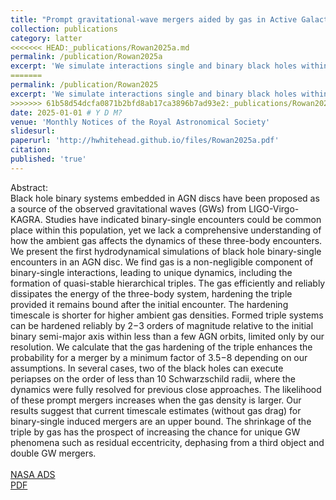 ```yaml
---
title: "Prompt gravitational-wave mergers aided by gas in Active Galactic Nuclei: The hydrodynamics of binary-single black hole scatterings"
collection: publications
category: latter
<<<<<<< HEAD:_publications/Rowan2025a.md
permalink: /publication/Rowan2025a
excerpt: 'We simulate interactions single and binary black holes within AGN discs using 2D hydrodynamic simulations, probing the dependence of merger probability on the precense of gas.'
=======
permalink: /publication/Rowan2025
excerpt: 'We simulate interactions single and binary black holes within AGN discs using 2D hydrodynamic simulations, probing the dependence of merger probability on the precense of gas. We find the inclusion of gas significantly increases the probability of merger.'
>>>>>>> 61b58d54dcfa0871b2bfd8ab17ca3896b7ad93e2:_publications/Rowan2025.md
date: 2025-01-01 # Y D M?
venue: 'Monthly Notices of the Royal Astronomical Society'
slidesurl: 
paperurl: 'http://hwhitehead.github.io/files/Rowan2025a.pdf'
citation: 
published: 'true'
---
```


Abstract:\
Black hole binary systems embedded in AGN discs have been proposed as a source of the observed gravitational waves (GWs) from LIGO-Virgo-KAGRA. Studies have indicated binary-single encounters could be common place within this population, yet we lack a comprehensive understanding of how the ambient gas affects the dynamics of these three-body encounters. We present the first hydrodynamical simulations of black hole binary-single encounters in an AGN disc. We find gas is a non-negligible component of binary-single interactions, leading to unique dynamics, including the formation of quasi-stable hierarchical triples. The gas efficiently and reliably dissipates the energy of the three-body system, hardening the triple provided it remains bound after the initial encounter. The hardening timescale is shorter for higher ambient gas densities. Formed triple systems can be hardened reliably by  2−3 orders of magnitude relative to the initial binary semi-major axis within less than a few AGN orbits, limited only by our resolution. We calculate that the gas hardening of the triple enhances the probability for a merger by a minimum factor of  3.5−8 depending on our assumptions. In several cases, two of the black holes can execute periapses on the order of less than 10 Schwarzschild radii, where the dynamics were fully resolved for previous close approaches. The likelihood of these prompt mergers increases when the gas density is larger. Our results suggest that current timescale estimates (without gas drag) for binary-single induced mergers are an upper bound. The shrinkage of the triple by gas has the prospect of increasing the chance for unique GW phenomena such as residual eccentricity, dephasing from a third object and double GW mergers.
\
\
[NASA ADS](https://ui.adsabs.harvard.edu/abs/2025arXiv250109017R/abstract)\
[PDF](http://hwhitehead.github.io/files/Rowan2025a.pdf)